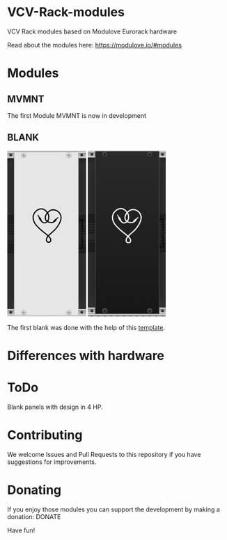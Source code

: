 # VCV-Rack-modules
VCV Rack modules based on Modulove Eurorack hardware

Read about the modules here: https://modulove.io/#modules

# Modules
## MVMNT
The first Module MVMNT is now in development

## BLANK
![Preview of the Generic Blank module (light)](doc/Blank.png) ![Preview of the Generic Blank module (dark)](doc/Blank-dark.png)

The first blank was done with the help of this [template](https://github.com/Paul-Dempsey/GenericBlank).

# Differences with hardware


# ToDo
Blank panels with design in 4 HP.


# Contributing
We welcome Issues and Pull Requests to this repository if you have suggestions for improvements.


# Donating
If you enjoy those modules you can support the development by making a donation: DONATE

Have fun!
